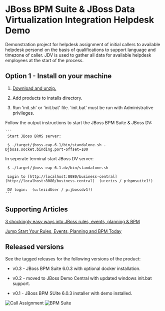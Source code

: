 JBoss BPM Suite & JBoss Data Virtualization Integration Helpdesk Demo 
=====================================================================
Demonstration project for helpdesk assignment of initial callers to available helpdesk personel on the basis of qualifications to
support language and timezone of caller. JDV is used to gather all data for available helpdesk employees at the start of the 
process.


Option 1 - Install on your machine
----------------------------------
1. [Download and unzip.](https://github.com/jbossdemocentral/bpms-helpdesk-demo/archive/master.zip)

2. Add products to installs directory.

3. Run 'init.sh' or 'init.bat' file. 'init.bat' must be run with Administrative privileges.

Follow the output instructions to start the JBoss BPM Suite & JBoss DV:

    ```
     Start JBoss BRMS server:                                                       
                                                                                       
     $ ./target/jboss-eap-6.1/bin/standalone.sh -Djboss.socket.binding.port-offset=100 
                                                                                       
   In seperate terminal start JBoss DV server:                                         
                                                                                       
     $ ./target/jboss-eap-6.1.dv/bin/standalone.sh  

     Login to [http://localhost:8080/business-central](http://localhost:8080/business-central)  (u:erics / p:bpmsuite1!)

     DV login:  (u:teiidUser / p:jbossdv1!)
    ```


Supporting Articles
-------------------
[3 shockingly easy ways into JBoss rules, events, planning & BPM](http://www.schabell.org/2015/01/3-shockingly-easy-ways-into-jboss-brms-bpmsuite.html)

[Jump Start Your Rules, Events, Planning and BPM Today](http://www.schabell.org/2014/12/jump-start-rules-events-planning-bpm-today.html)


Released versions
-----------------

See the tagged releases for the following versions of the product:

- v0.3 - JBoss BPM Suite 6.0.3 with optional docker installation.

- v0.2 - moved to JBoss Demo Central with updated windows init.bat support.

- v0.1 - JBoss BPM SUite 6.0.3 installer with demo installed.


![Call Assignment](https://github.com/jbossdemocentral/bpms-helpdesk-demo/blob/master/docs/demo-images/call-assignment.png?raw=true)
![BPM Suite](https://github.com/jbossdemocentral/bpms-helpdesk-demo/blob/master/docs/demo-images/bpmsuite.png?raw=true)
